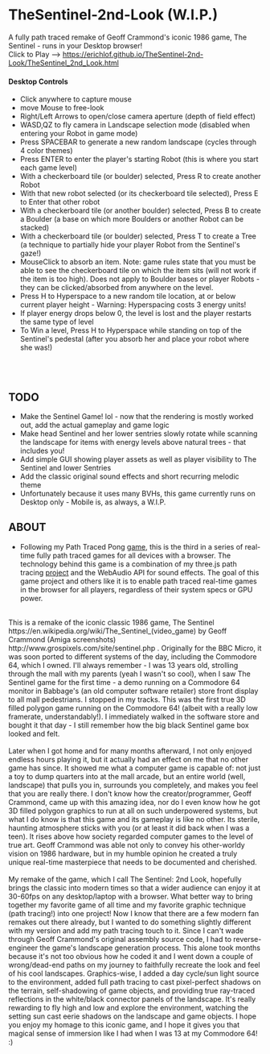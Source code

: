 # TheSentinel-2nd-Look (W.I.P.)
A fully path traced remake of Geoff Crammond's iconic 1986 game, The Sentinel - runs in your Desktop browser! <br>
Click to Play --> https://erichlof.github.io/TheSentinel-2nd-Look/TheSentinel_2nd_Look.html 
<br>
<h4>Desktop Controls</h4>

* Click anywhere to capture mouse
* move Mouse to free-look
* Right/Left Arrows to open/close camera aperture (depth of field effect)
* WASD,QZ to fly camera in Landscape selection mode (disabled when entering your Robot in game mode)
* Press SPACEBAR to generate a new random landscape (cycles through 4 color themes)
* Press ENTER to enter the player's starting Robot (this is where you start each game level)
* With a checkerboard tile (or boulder) selected, Press R to create another Robot
* With that new robot selected (or its checkerboard tile selected), Press E to Enter that other robot
* With a checkerboard tile (or another boulder) selected, Press B to create a Boulder (a base on which more Boulders or another Robot can be stacked)
* With a checkerboard tile (or boulder) selected, Press T to create a Tree (a technique to partially hide your player Robot from the Sentinel's gaze!)
* MouseClick to absorb an item.  Note: game rules state that you must be able to see the checkerboard tile on which the item sits (will not work if the item is too high).  Does not apply to Boulder bases or player Robots - they can be clicked/absorbed from anywhere on the level.
* Press H to Hyperspace to a new random tile location, at or below current player height - Warning: Hyperspacing costs 3 energy units!
* If player energy drops below 0, the level is lost and the player restarts the same type of level
* To Win a level, Press H to Hyperspace while standing on top of the Sentinel's pedestal (after you absorb her and place your robot where she was!)

<br><br>

<h2>TODO</h2>

* Make the Sentinel Game! lol - now that the rendering is mostly worked out, add the actual gameplay and game logic
* Make head Sentinel and her lower sentries slowly rotate while scanning the landscape for items with energy levels above natural trees - that includes you!
* Add simple GUI showing player assets as well as player visibility to The Sentinel and lower Sentries
* Add the classic original sound effects and short recurring melodic theme
* Unfortunately because it uses many BVHs, this game currently runs on Desktop only - Mobile is, as always, a W.I.P.

<h2>ABOUT</h2>

* Following my Path Traced Pong [game](https://github.com/erichlof/PathTracedPong), this is the third in a series of real-time fully path traced games for all devices with a browser. The technology behind this game is a combination of my three.js path tracing [project](https://github.com/erichlof/THREE.js-PathTracing-Renderer) and the WebAudio API for sound effects.  The goal of this game project and others like it is to enable path traced real-time games in the browser for all players, regardless of their system specs or GPU power. <br>

<br>
    This is a remake of the iconic classic 1986 game, The Sentinel https://en.wikipedia.org/wiki/The_Sentinel_(video_game) by Geoff Crammond (Amiga screenshots) http://www.grospixels.com/site/sentinel.php .  Originally for the BBC Micro, it was soon ported to different systems of the day, including the Commodore 64, which I owned.  I'll always remember - I was 13 years old, strolling through the mall with my parents (yeah I wasn't so cool), when I saw The Sentinel game for the first time - a demo running on a Commodore 64 monitor in Babbage's (an old computer software retailer) store front display to all mall pedestrians.  I stopped in my tracks.  This was the first true 3D filled polygon game running on the Commodore 64! (albeit with a really low framerate, understandably!).  I immediately walked in the software store and bought it that day - I still remember how the big black Sentinel game box looked and felt. <br>
<br>
    Later when I got home and for many months afterward, I not only enjoyed endless hours playing it, but it actually had an effect on me that no other game has since.  It showed me what a computer game is capable of: not just a toy to dump quarters into at the mall arcade, but an entire world (well, landscape) that pulls you in, surrounds you completely, and makes you feel that you are really there.  I don't know how the creator/programmer, Geoff Crammond, came up with this amazing idea, nor do I even know how he got 3D filled polygon graphics to run at all on such underpowered systems, but what I do know is that this game and its gameplay is like no other.  Its sterile, haunting atmosphere sticks with you (or at least it did back when I was a teen).  It rises above how society regarded computer games to the level of true art.  Geoff Crammond was able not only to convey his other-worldy vision on 1986 hardware, but in my humble opinion he created a truly unique real-time masterpiece that needs to be documented and cherished. <br>
<br>
    My remake of the game, which I call The Sentinel: 2nd Look, hopefully brings the classic into modern times so that a wider audience can enjoy it at 30-60fps on any desktop/laptop with a browser.  What better way to bring together my favorite game of all time and my favorite graphic technique (path tracing!) into one project!  Now I know that there are a few modern fan remakes out there already, but I wanted to do something slightly different with my version and add my path tracing touch to it.  Since I can't wade through Geoff Crammond's original assembly source code, I had to reverse-engineer the game's landscape generation process.  This alone took months because it's not too obvious how he coded it and I went down a couple of wrong/dead-end paths on my journey to faithfully recreate the look and feel of his cool landscapes.  Graphics-wise, I added  a day cycle/sun light source to the environment, added full path tracing to cast pixel-perfect shadows on the terrain, self-shadowing of game objects, and providing true ray-traced reflections in the white/black connector panels of the landscape.  It's really rewarding to fly high and low and explore the environment, watching the setting sun cast eerie shadows on the landscape and game objects.  I hope you enjoy my homage to this iconic game, and I hope it gives you that magical sense of immersion like I had when I was 13 at my Commodore 64!  :)    
<br>

